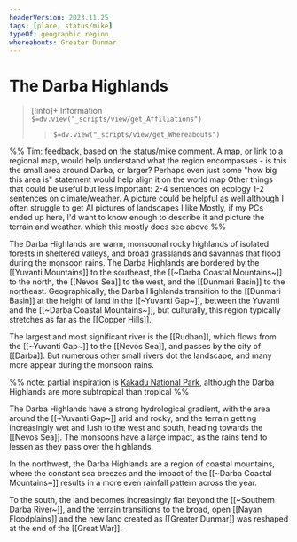 ```yaml
---
headerVersion: 2023.11.25
tags: [place, status/mike]
typeOf: geographic region
whereabouts: Greater Dunmar
---
```

# The Darba Highlands
>[!info]+ Information  
> `$=dv.view("_scripts/view/get_Affiliations")`  
>> `$=dv.view("_scripts/view/get_Whereabouts")`

%% Tim: feedback, based on the status/mike comment. A map, or link to a regional map, would help understand what the region encompasses  - is this the small area around Darba, or larger? Perhaps even just some "how big this area is" statement would help align it on the world map 
Other things that could be useful but less important:
2-4  sentences on ecology 
1-2 sentences on climate/weather. 
A picture could be helpful as well although I often struggle to get AI pictures of landscapes I like
Mostly, if my PCs ended up here, I'd want to know enough to describe it and picture the terrain and weather. which this mostly does see above
%%

The Darba Highlands are warm, monsoonal rocky highlands of isolated forests in sheltered valleys, and broad grasslands and savannas that flood during the monsoon rains. The Darba Highlands are bordered by the [[Yuvanti Mountains]] to the southeast, the [[~Darba Coastal Mountains~]] to the north, the [[Nevos Sea]] to the west, and the [[Dunmari Basin]] to the northeast. Geographically, the Darba Highlands transition to the [[Dunmari Basin]] at the height of land in the [[~Yuvanti Gap~]], between the Yuvanti and the [[~Darba Coastal Mountains~]], but culturally, this region typically stretches as far as the [[Copper Hills]].

The largest and most significant river is the [[Rudhan]], which flows from the [[~Yuvanti Gap~]] to the [[Nevos Sea]], and passes by the city of [[Darba]]. But numerous other small rivers dot the landscape, and many more appear during the monsoon rains. 

%% note: partial inspiration is [Kakadu National Park](https://en.wikipedia.org/wiki/Kakadu_National_Park), although the Darba Highlands are more subtropical than tropical %%

The Darba Highlands have a strong hydrological gradient, with the area around the [[~Yuvanti Gap~]] arid and rocky, and the terrain getting increasingly wet and lush to the west and south, heading towards the [[Nevos Sea]]. The monsoons have a large impact, as the rains tend to lessen as they pass over the highlands.

In the northwest, the Darba Highlands are a region of coastal mountains, where the constant sea breezes and the impact of the [[~Darba Coastal Mountains~]] results in a more even rainfall pattern across the year. 

To the south, the land becomes increasingly flat beyond the [[~Southern Darba River~]], and the terrain transitions to the broad, open [[Nayan Floodplains]] and the new land created as [[Greater Dunmar]] was reshaped at the end of the [[Great War]]. 